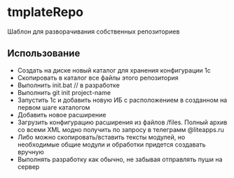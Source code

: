 # tmplateRepo

Шаблон для разворачивания собственных репозиториев

## Использование

* Создать на диске новый каталог для хранения конфигурации 1с
* Скопировать в каталог все файлы этого репозитория
* Выполнить init.bat // в разработке
* Выполнить git init project-name
* Запустить 1с и добавить новую ИБ с расположением в созданном на первом шаге каталогом
* Добавить новое расширение
* Загрузить конфигурацию расширения из файлов /files. Полный архив со всеми XML модно получить по запросу в телеграмм @liteapps.ru
* Либо можно скопировать/вставить тексты модулей, но необходимые общие модули и обработки придется создавать вручную
* Выполнять разработку как обычно, не забывая отправлять пуши на сервер
